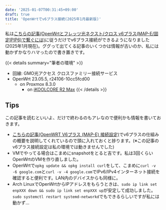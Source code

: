 ```yaml
---
date: '2025-01-07T00:31:45+09:00'
draft: true
title: 'OpenWrtでv6プラス接続(2025年1月最新版)'
---
```


私は[こちらの記事(OpenWrtとフレッツ光ネクスト/クロス v6プラス(MAP-E/固定IPIP6)で繋ぐには)](https://qiita.com/kouhei-ioroi/items/cf0c6228c5c1faef415a)に従うだけでv6プラス接続ができるようになりました(2025年1月現在)。ググって出てくる記事のいくつかは情報が古いのか、私には動かずかなりハマったので書き置きです。

{{< details summary="筆者の環境" >}}
- 回線: GMO光アクセス クロスファミリー接続サービス
- OpenWrt 23.05.5, r24106-10cc5fcd00
  - on Proxmox 8.3.0
    - on [iKOOLCORE R2 Max](https://jp.ikoolcore.com/products/ikoolcore-r2-max)
{{< /details >}}

## Tips

この記事を読むといいよ、だけで終わるのもアレなので便利かも情報を書いておきます。

- [こちらの記事(OpenWRT V6プラス (MAP-E) 接続設定)](https://forum.ficusonline.com/t/topic/498)でv6プラスの仕組みの概要を説明してくれているので頭に入れておくと捗ります。(※この記事のv6プラス接続設定は私の環境では動きませんでした)
- VMでやってる場合はこまめにsnapshotをとると吉です。私は3回くらいOpenWrtのVMを作り直しました。
- OpenWrtで`opkg update && opkg install curl`をして、こまめに`curl -v -6 google.com`と`curl -v -4 google.com`でIPv6/IPv4インターネット接続を確認すると便利です。LAN内のデバイスからも同様に。
- Arch LinuxでOpenWrtからIPアドレスをもらうときは、`sudo ip link set enpXXX down && sudo ip link set enpXXX up`が安定して成功しました。`sudo systemctl restart systemd-networkd`でもできるらしいですが私には動かず...
